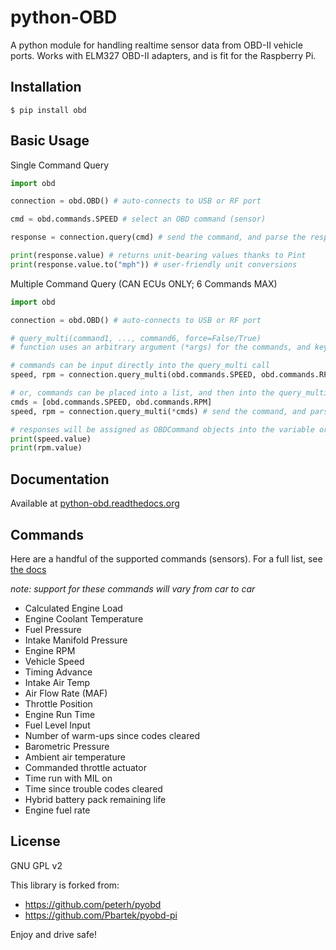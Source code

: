 python-OBD
==========

A python module for handling realtime sensor data from OBD-II vehicle
ports. Works with ELM327 OBD-II adapters, and is fit for the Raspberry
Pi.

Installation
------------

```Shell
$ pip install obd
```

Basic Usage
-----------
Single Command Query
```Python
import obd

connection = obd.OBD() # auto-connects to USB or RF port

cmd = obd.commands.SPEED # select an OBD command (sensor)

response = connection.query(cmd) # send the command, and parse the response

print(response.value) # returns unit-bearing values thanks to Pint
print(response.value.to("mph")) # user-friendly unit conversions
```

Multiple Command Query (CAN ECUs ONLY; 6 Commands MAX)
```Python
import obd

connection = obd.OBD() # auto-connects to USB or RF port

# query_multi(command1, ..., command6, force=False/True)
# function uses an arbitrary argument (*args) for the commands, and keyword arg (**kwargs) for command forcing.

# commands can be input directly into the query_multi call
speed, rpm = connection.query_multi(obd.commands.SPEED, obd.commands.RPM) # send the command, and parse the response

# or, commands can be placed into a list, and then into the query_multi call. list variable must be unpacked with '*'
cmds = [obd.commands.SPEED, obd.commands.RPM]
speed, rpm = connection.query_multi(*cmds) # send the command, and parse the response

# responses will be assigned as OBDCommand objects into the variable order you called them
print(speed.value)
print(rpm.value)
```

Documentation
-------------

Available at [python-obd.readthedocs.org](http://python-obd.readthedocs.org/en/latest/)

Commands
--------

Here are a handful of the supported commands (sensors). For a full list, see [the docs](http://python-obd.readthedocs.io/en/latest/Command%20Tables/)

*note: support for these commands will vary from car to car*

-   Calculated Engine Load
-   Engine Coolant Temperature
-   Fuel Pressure
-   Intake Manifold Pressure
-   Engine RPM
-   Vehicle Speed
-   Timing Advance
-   Intake Air Temp
-   Air Flow Rate (MAF)
-   Throttle Position
-   Engine Run Time
-   Fuel Level Input
-   Number of warm-ups since codes cleared
-   Barometric Pressure
-   Ambient air temperature
-   Commanded throttle actuator
-   Time run with MIL on
-   Time since trouble codes cleared
-   Hybrid battery pack remaining life
-   Engine fuel rate

License
-------

GNU GPL v2

This library is forked from:

-   <https://github.com/peterh/pyobd>
-   <https://github.com/Pbartek/pyobd-pi>

Enjoy and drive safe!

